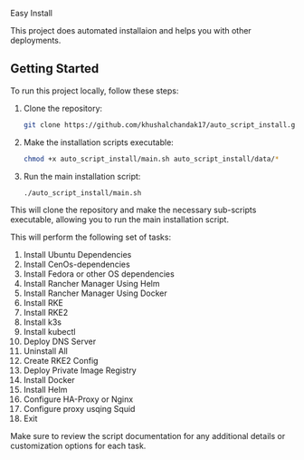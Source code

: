 Easy Install

This project does automated installaion and helps you with other deployments.

## Getting Started

To run this project locally, follow these steps:

1. Clone the repository:

    ```bash
    git clone https://github.com/khushalchandak17/auto_script_install.git
    ```

2. Make the installation scripts executable:

    ```bash
    chmod +x auto_script_install/main.sh auto_script_install/data/*
    ```

3. Run the main installation script:

    ```bash
    ./auto_script_install/main.sh
    ```

This will clone the repository and make the necessary sub-scripts executable, allowing you to run the main installation script.


This will perform the following set of tasks:

1. Install Ubuntu Dependencies
2. Install CenOs-dependencies
3. Install Fedora or other OS dependencies
4. Install Rancher Manager Using Helm
5. Install Rancher Manager Using Docker
6. Install RKE
7. Install RKE2
8. Install k3s
9. Install kubectl
10. Deploy DNS Server
11. Uninstall All
12. Create RKE2 Config
13. Deploy Private Image Registry
14. Install Docker
15. Install Helm
16. Configure HA-Proxy or Nginx
17. Configure proxy usqing Squid
18. Exit

Make sure to review the script documentation for any additional details or customization options for each task.
